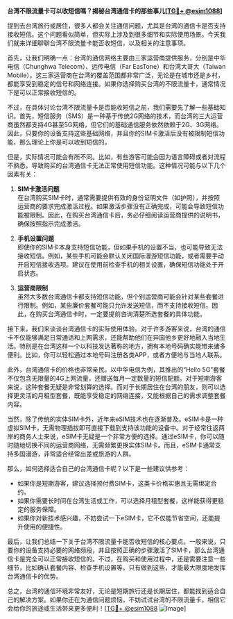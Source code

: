 **台湾不限流量卡可以收短信嗎？揭秘台湾通信卡的那些事儿[[TG💪+ @esim1088](https://t.me/s/esim1088)]**

提到去台湾旅行或居住，很多人都会关注通信问题，尤其是台湾的通信卡是否支持接收短信。这个问题看似简单，但实际上涉及到很多细节和实际使用场景。今天我们就来详细聊聊台湾不限流量卡能否收短信，以及相关的注意事项。

首先，让我们明确一点：台湾的通信网络主要由三家运营商提供服务，分别是中华电信（Chunghwa Telecom）、远传电信（Far EasTone）和台湾大哥大（Taiwan Mobile）。这三家运营商在台湾的覆盖范围都非常广泛，无论是在城市还是乡村，都能享受到稳定的信号和网络连接。如果你选择购买台湾的不限流量卡，通常情况下是可以正常接收短信的。

不过，在具体讨论台湾不限流量卡是否能收短信之前，我们需要先了解一些基础知识。首先，短信服务（SMS）是一种基于传统2G网络的技术，而台湾的三大运营商虽然都支持4G甚至5G网络，但它们的基础通信服务依然依赖于2G、3G网络。因此，只要你的设备支持这些基础网络，并且你的SIM卡激活后没有被限制短信功能，那么理论上你是可以收到短信的。

但是，实际情况可能会有所不同。比如，有些游客可能会因为语言障碍或者对流程不熟悉，导致购买的台湾通信卡无法正常使用短信功能。这种情况可能与以下几个因素有关：

1. **SIM卡激活问题**  
   在台湾购买SIM卡时，通常需要提供有效的身份证明文件（如护照），并按照运营商的要求完成激活过程。如果激活步骤没有正确完成，可能会导致短信功能被限制。因此，在购买台湾通信卡后，务必仔细阅读运营商提供的说明书，确保按照指示完成激活。

2. **手机设置问题**  
   即使你的SIM卡本身支持短信功能，但如果手机的设置不当，也可能导致无法接收短信。例如，某些手机可能会默认关闭国际漫游短信功能，或者需要手动开启短信接收选项。建议在使用前检查手机的相关设置，确保短信功能处于开启状态。

3. **运营商限制**  
   虽然大多数台湾通信卡都支持短信功能，但个别运营商可能会针对某些套餐进行限制。例如，某些廉价套餐可能只允许发送短信，而不支持接收短信。因此，在购买台湾通信卡时，一定要提前咨询清楚所选套餐的具体功能。

接下来，我们来谈谈台湾通信卡的实际使用体验。对于许多游客来说，台湾的通信卡不仅能够满足日常通话和上网需求，还能帮助他们在异国他乡更好地融入当地生活。特别是在台湾这样一个以科技发达著称的地方，拥有本地号码确实能带来诸多便利。比如，你可以轻松通过本地号码注册各类APP，或者方便地与当地人联系。

此外，台湾通信卡的价格也非常亲民。以中华电信为例，其推出的“Hello 5G”套餐不仅包含无限量的4G上网流量，还赠送每月一定数量的短信配额。对于短期游客来说，这种套餐无疑是非常划算的选择。而对于长期居住在台湾的朋友，则可以选择更灵活的月租型套餐，既能享受稳定的网络连接，又能根据自己的需求调整套餐内容。

当然，除了传统的实体SIM卡外，近年来eSIM技术也在逐渐普及。eSIM卡是一种虚拟SIM卡，无需物理插拔即可直接下载到支持该功能的设备中。对于经常往返两岸的商务人士来说，eSIM卡无疑是一个非常方便的选择。通过eSIM卡，你可以随时随地切换不同的运营商网络，无需频繁更换实体SIM卡。而且，eSIM卡通常支持多国漫游，非常适合经常出差或旅游的人群。

那么，如何选择适合自己的台湾通信卡呢？以下是一些建议供参考：

- 如果你是短期游客，建议选择预付费SIM卡，这类卡价格实惠且无需绑定合约。
- 如果你需要长时间在台湾生活或工作，可以选择月租型套餐，这样能获得更稳定的服务保障。
- 如果你对新技术感兴趣，不妨尝试一下eSIM卡，它不仅能节省空间，还能提升使用的便捷性。

最后，让我们总结一下关于台湾不限流量卡能否收短信的核心要点。一般来说，只要你的设备支持必要的网络频段，并且按照正确的步骤激活了SIM卡，那么台湾通信卡是完全可以正常接收短信的。不过，在购买和使用过程中，还是需要注意一些细节，比如确认套餐内容、检查手机设置等。只有做到这些，才能最大限度地发挥台湾通信卡的优势。

总之，台湾的通信环境非常友好，无论是短期旅行还是长期居住，都能找到适合自己的解决方案。如果你还在为通信问题烦恼，不妨试试台湾的不限流量卡，相信它会给你的旅途或生活带来更多便利！[[TG💪+ @esim1088](https://t.me/s/esim1088) ![Image](https://i.postimg.cc/4NQfJmqS/Snipaste-2025-05-13-00-14-12.png)]